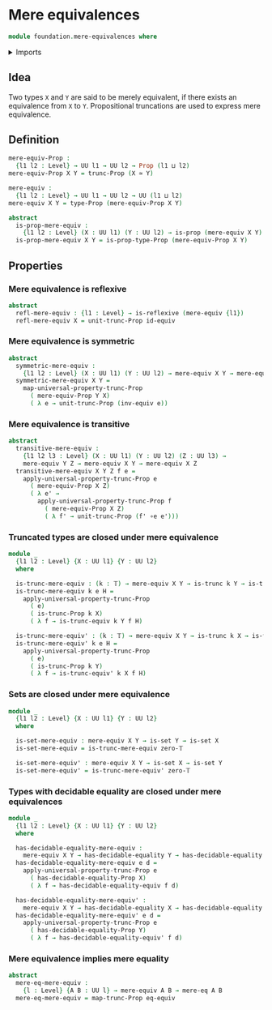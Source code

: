 # Mere equivalences

```agda
module foundation.mere-equivalences where
```

<details><summary>Imports</summary>

```agda
open import foundation.binary-relations
open import foundation.decidable-equality
open import foundation.functoriality-propositional-truncation
open import foundation.mere-equality
open import foundation.propositional-truncations
open import foundation.reflexive-relations
open import foundation.transitive-binary-relations
open import foundation.univalence
open import foundation.universe-levels

open import foundation-core.equivalences
open import foundation-core.propositions
open import foundation-core.sets
open import foundation-core.truncated-types
open import foundation-core.truncation-levels
```

</details>

## Idea

Two types `X` and `Y` are said to be merely equivalent, if there exists an
equivalence from `X` to `Y`. Propositional truncations are used to express mere
equivalence.

## Definition

```agda
mere-equiv-Prop :
  {l1 l2 : Level} → UU l1 → UU l2 → Prop (l1 ⊔ l2)
mere-equiv-Prop X Y = trunc-Prop (X ≃ Y)

mere-equiv :
  {l1 l2 : Level} → UU l1 → UU l2 → UU (l1 ⊔ l2)
mere-equiv X Y = type-Prop (mere-equiv-Prop X Y)

abstract
  is-prop-mere-equiv :
    {l1 l2 : Level} (X : UU l1) (Y : UU l2) → is-prop (mere-equiv X Y)
  is-prop-mere-equiv X Y = is-prop-type-Prop (mere-equiv-Prop X Y)
```

## Properties

### Mere equivalence is reflexive

```agda
abstract
  refl-mere-equiv : {l1 : Level} → is-reflexive (mere-equiv {l1})
  refl-mere-equiv X = unit-trunc-Prop id-equiv
```

### Mere equivalence is symmetric

```agda
abstract
  symmetric-mere-equiv :
    {l1 l2 : Level} (X : UU l1) (Y : UU l2) → mere-equiv X Y → mere-equiv Y X
  symmetric-mere-equiv X Y =
    map-universal-property-trunc-Prop
      ( mere-equiv-Prop Y X)
      ( λ e → unit-trunc-Prop (inv-equiv e))
```

### Mere equivalence is transitive

```agda
abstract
  transitive-mere-equiv :
    {l1 l2 l3 : Level} (X : UU l1) (Y : UU l2) (Z : UU l3) →
    mere-equiv Y Z → mere-equiv X Y → mere-equiv X Z
  transitive-mere-equiv X Y Z f e =
    apply-universal-property-trunc-Prop e
      ( mere-equiv-Prop X Z)
      ( λ e' →
        apply-universal-property-trunc-Prop f
          ( mere-equiv-Prop X Z)
          ( λ f' → unit-trunc-Prop (f' ∘e e')))
```

### Truncated types are closed under mere equivalence

```agda
module _
  {l1 l2 : Level} {X : UU l1} {Y : UU l2}
  where

  is-trunc-mere-equiv : (k : 𝕋) → mere-equiv X Y → is-trunc k Y → is-trunc k X
  is-trunc-mere-equiv k e H =
    apply-universal-property-trunc-Prop
      ( e)
      ( is-trunc-Prop k X)
      ( λ f → is-trunc-equiv k Y f H)

  is-trunc-mere-equiv' : (k : 𝕋) → mere-equiv X Y → is-trunc k X → is-trunc k Y
  is-trunc-mere-equiv' k e H =
    apply-universal-property-trunc-Prop
      ( e)
      ( is-trunc-Prop k Y)
      ( λ f → is-trunc-equiv' k X f H)
```

### Sets are closed under mere equivalence

```agda
module _
  {l1 l2 : Level} {X : UU l1} {Y : UU l2}
  where

  is-set-mere-equiv : mere-equiv X Y → is-set Y → is-set X
  is-set-mere-equiv = is-trunc-mere-equiv zero-𝕋

  is-set-mere-equiv' : mere-equiv X Y → is-set X → is-set Y
  is-set-mere-equiv' = is-trunc-mere-equiv' zero-𝕋
```

### Types with decidable equality are closed under mere equivalences

```agda
module _
  {l1 l2 : Level} {X : UU l1} {Y : UU l2}
  where

  has-decidable-equality-mere-equiv :
    mere-equiv X Y → has-decidable-equality Y → has-decidable-equality X
  has-decidable-equality-mere-equiv e d =
    apply-universal-property-trunc-Prop e
      ( has-decidable-equality-Prop X)
      ( λ f → has-decidable-equality-equiv f d)

  has-decidable-equality-mere-equiv' :
    mere-equiv X Y → has-decidable-equality X → has-decidable-equality Y
  has-decidable-equality-mere-equiv' e d =
    apply-universal-property-trunc-Prop e
      ( has-decidable-equality-Prop Y)
      ( λ f → has-decidable-equality-equiv' f d)
```

### Mere equivalence implies mere equality

```agda
abstract
  mere-eq-mere-equiv :
    {l : Level} {A B : UU l} → mere-equiv A B → mere-eq A B
  mere-eq-mere-equiv = map-trunc-Prop eq-equiv
```
